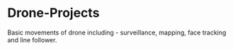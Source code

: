 # Drone-Projects
Basic movements of drone including - surveillance, mapping, face tracking and line follower.
